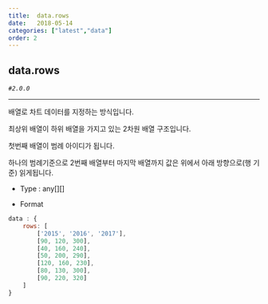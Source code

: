 ```yaml
---
title:  data.rows
date:   2018-05-14
categories: ["latest","data"]
order: 2
---
```


## data.rows

_`#2.0.0`_

---

배열로 차트 데이터를 지정하는 방식입니다.

최상위 배열이 하위 배열을 가지고 있는 2차원 배열 구조입니다.

첫번째 배열이 범례 아이디가 됩니다.

하나의 범례기준으로 2번째 배열부터 마지막 배열까지 값은 위에서 아래 방향으로(행 기준) 읽게됩니다.


* Type : any[][]

* Format
```javascript
data : {
    rows: [
        ['2015', '2016', '2017'],
        [90, 120, 300],
        [40, 160, 240],
        [50, 200, 290],
        [120, 160, 230],
        [80, 130, 300],
        [90, 220, 320]
    ]
}
```
